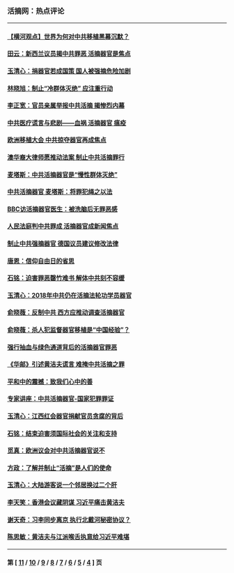 ### 活摘网：热点评论
---
#### [【横河观点】世界为何对中共移植黑幕沉默？](../../pages/nf5879/n13244249.md?04240430) 
#### [田云：新西兰议员揭中共罪恶 活摘器官是焦点](../../pages/nf5879/n13070629.md?04240430) 
#### [玉清心：捐器官若成国策 国人被强摘危险加剧](../../pages/nf5879/n12802713.md?04240430) 
#### [林晓旭：制止“冷群体灭绝” 应注重行动](../../pages/nf5879/n12779736.md?04240430) 
#### [李正宽：官员亲属举报中共活摘 揭惨烈内幕](../../pages/nf5879/n12684490.md?04240430) 
#### [中共医疗谎言与悲剧——血祸 活摘器官 瘟疫](../../pages/nf5879/n12372103.md?04240430) 
#### [欧洲移植大会 中共掠夺器官再成焦点](../../pages/nf5879/n11538883.md?04240430) 
#### [澳华裔大律师愿推动法案 制止中共活摘罪行](../../pages/nf5879/n11377039.md?04240430) 
#### [麦塔斯：中共活摘器官是“慢性群体灭绝”](../../pages/nf5879/n11350529.md?04240430) 
#### [中共活摘器官 麦塔斯：将罪犯绳之以法](../../pages/nf5879/n11347973.md?04240430) 
#### [BBC访活摘器官医生：被洗脑后无罪恶感](../../pages/nf5879/n11335935.md?04240430) 
#### [人民法庭判中共罪成 活摘器官成新闻焦点](../../pages/nf5879/n11331578.md?04240430) 
#### [制止中共强摘器官 德国议员建议修改法律](../../pages/nf5879/n11249451.md?04240430) 
#### [唐恩：信仰自由日的省思](../../pages/nf5879/n11003525.md?04240430) 
#### [石铭：迫害罪恶罄竹难书  解体中共刻不容缓](../../pages/nf5879/n10942855.md?04240430) 
#### [玉清心：2018年中共仍在活摘法轮功学员器官](../../pages/nf5879/n10914646.md?04240430) 
#### [俞晓薇：反制中共 西方应推动调查活摘器官](../../pages/nf5879/n10794671.md?04240430) 
#### [俞晓薇：杀人犯监督器官移植是“中国经验”？](../../pages/nf5879/n10466427.md?04240430) 
#### [强行抽血与绿色通道背后的活摘器官罪恶](../../pages/nf5879/n10004708.md?04240430) 
#### [《华邮》引述黄洁夫谎言 难掩中共活摘之罪](../../pages/nf5879/n9642309.md?04240430) 
#### [平和中的震撼：致我们心中的善](../../pages/nf5879/n9021123.md?04240430) 
#### [专家讲座：中共活摘器官-国家犯罪罪证](../../pages/nf5879/n8828153.md?04240430) 
#### [玉清心：江西红会器官捐献官员贪腐的背后](../../pages/nf5879/n8522122.md?04240430) 
#### [石铭：结束迫害须国际社会的关注和支持](../../pages/nf5879/n8443497.md?04240430) 
#### [觅真：欧洲议会对中共活摘器官说不](../../pages/nf5879/n8337486.md?04240430) 
#### [方政：了解并制止“活摘”是人们的使命](../../pages/nf5879/n8329214.md?04240430) 
#### [玉清心：大陆游客说一个邻居换过二个肝](../../pages/nf5879/n8291404.md?04240430) 
#### [李天笑：香港会议藏阴谋 习近平痛击黄洁夫](../../pages/nf5879/n8241459.md?04240430) 
#### [谢天奇：习李同步离京 执行北戴河秘密协议？](../../pages/nf5879/n8230418.md?04240430) 
#### [陈思敏：黄洁夫与江派喉舌执意给习近平难堪](../../pages/nf5879/n8222166.md?04240430) 

---
#### 第 [ [11](./11.md?04240430) / [10](./10.md?04240430) / [9](./9.md?04240430) / [8](./8.md?04240430) / [7](./7.md?04240430) / [6](./6.md?04240430) / [5](./5.md?04240430) / [4](./4.md?04240430) ] 页
